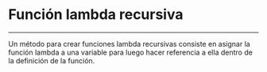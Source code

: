 # Función lambda recursiva
---
Un método para crear funciones lambda recursivas consiste en asignar la función lambda a una variable para luego hacer referencia a ella dentro de la definición de
la función.
